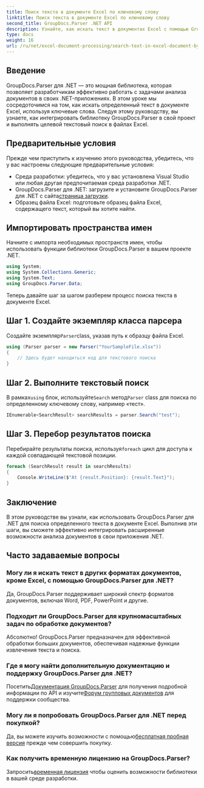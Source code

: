 ```yaml
---
title: Поиск текста в документе Excel по ключевому слову
linktitle: Поиск текста в документе Excel по ключевому слову
second_title: GroupDocs.Parser .NET API
description: Узнайте, как искать текст в документах Excel с помощью GroupDocs.Parser для .NET. Интегрируйте расширенные возможности текстового поиска в свои приложения .NET.
type: docs
weight: 16
url: /ru/net/excel-document-processing/search-text-in-excel-document-by-keyword/
---
```

## Введение
GroupDocs.Parser для .NET — это мощная библиотека, которая позволяет разработчикам эффективно работать с задачами анализа документов в своих .NET-приложениях. В этом уроке мы сосредоточимся на том, как искать определенный текст в документе Excel, используя ключевые слова. Следуя этому руководству, вы узнаете, как интегрировать библиотеку GroupDocs.Parser в свой проект и выполнять целевой текстовый поиск в файлах Excel.
## Предварительные условия
Прежде чем приступить к изучению этого руководства, убедитесь, что у вас настроены следующие предварительные условия:
- Среда разработки: убедитесь, что у вас установлена Visual Studio или любая другая предпочитаемая среда разработки .NET.
-  GroupDocs.Parser для .NET: загрузите и установите GroupDocs.Parser для .NET с сайта[страница загрузки](https://releases.groupdocs.com/parser/net/).
- Образец файла Excel: подготовьте образец файла Excel, содержащего текст, который вы хотите найти.

## Импортировать пространства имен
Начните с импорта необходимых пространств имен, чтобы использовать функции библиотеки GroupDocs.Parser в вашем проекте .NET.
```csharp
using System;
using System.Collections.Generic;
using System.Text;
using GroupDocs.Parser.Data;
```

Теперь давайте шаг за шагом разберем процесс поиска текста в документе Excel.
## Шаг 1. Создайте экземпляр класса парсера
 Создайте экземпляр`Parser`class, указав путь к образцу файла Excel.
```csharp
using (Parser parser = new Parser("YourSampleFile.xlsx"))
{
    // Здесь будет находиться код для текстового поиска
}
```
## Шаг 2. Выполните текстовый поиск
 В рамках`using` блок, используйте`Search` метод`Parser` class для поиска по определенному ключевому слову, например «тест».
```csharp
IEnumerable<SearchResult> searchResults = parser.Search("test");
```
## Шаг 3. Перебор результатов поиска
 Перебирайте результаты поиска, используя`foreach` цикл для доступа к каждой совпадающей текстовой позиции.
```csharp
foreach (SearchResult result in searchResults)
{
    Console.WriteLine($"At {result.Position}: {result.Text}");
}
```

## Заключение
В этом руководстве вы узнали, как использовать GroupDocs.Parser для .NET для поиска определенного текста в документе Excel. Выполнив эти шаги, вы сможете эффективно интегрировать расширенные возможности анализа документов в свои приложения .NET.

## Часто задаваемые вопросы
### Могу ли я искать текст в других форматах документов, кроме Excel, с помощью GroupDocs.Parser для .NET?
Да, GroupDocs.Parser поддерживает широкий спектр форматов документов, включая Word, PDF, PowerPoint и другие.
### Подходит ли GroupDocs.Parser для крупномасштабных задач по обработке документов?
Абсолютно! GroupDocs.Parser предназначен для эффективной обработки больших документов, обеспечивая надежные функции извлечения текста и поиска.
### Где я могу найти дополнительную документацию и поддержку GroupDocs.Parser для .NET?
 Посетить[Документация GroupDocs.Parser](https://reference.groupdocs.com/parser/net/) для получения подробной информации по API и изучите[Форум групповых документов](https://forum.groupdocs.com/c/parser/17) для поддержки сообщества.
### Могу ли я попробовать GroupDocs.Parser для .NET перед покупкой?
 Да, вы можете изучить возможности с помощью[бесплатная пробная версия](https://releases.groupdocs.com/) прежде чем совершить покупку.
### Как получить временную лицензию на GroupDocs.Parser?
 Запросить[временная лицензия](https://purchase.groupdocs.com/temporary-license/) чтобы оценить возможности библиотеки в вашей среде разработки.